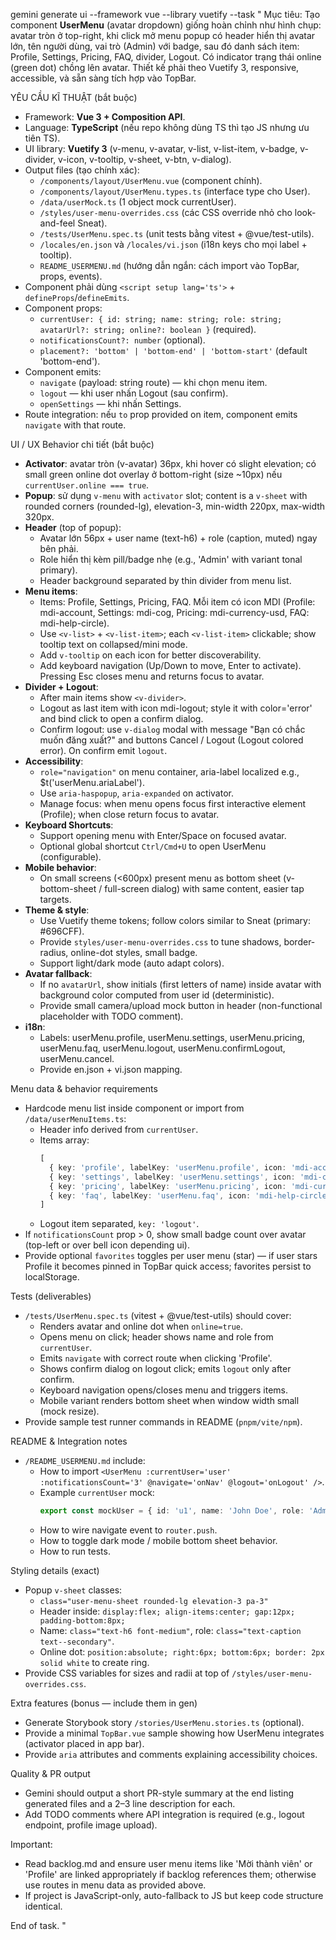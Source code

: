 gemini generate ui --framework vue --library vuetify --task "
Mục tiêu:
Tạo component **UserMenu** (avatar dropdown) giống hoàn chỉnh như hình chụp: avatar tròn ở top-right, khi click mở menu popup có header hiển thị avatar lớn, tên người dùng, vai trò (Admin) với badge, sau đó danh sách item: Profile, Settings, Pricing, FAQ, divider, Logout. Có indicator trạng thái online (green dot) chồng lên avatar. Thiết kế phải theo Vuetify 3, responsive, accessible, và sẵn sàng tích hợp vào TopBar.

YÊU CẦU KĨ THUẬT (bắt buộc)
- Framework: **Vue 3 + Composition API**. 
- Language: **TypeScript** (nếu repo không dùng TS thì tạo JS nhưng ưu tiên TS).
- UI library: **Vuetify 3** (v-menu, v-avatar, v-list, v-list-item, v-badge, v-divider, v-icon, v-tooltip, v-sheet, v-btn, v-dialog).
- Output files (tạo chính xác):
  - `/components/layout/UserMenu.vue` (component chính).
  - `/components/layout/UserMenu.types.ts` (interface type cho User).
  - `/data/userMock.ts` (1 object mock currentUser).
  - `/styles/user-menu-overrides.css` (các CSS override nhỏ cho look-and-feel Sneat).
  - `/tests/UserMenu.spec.ts` (unit tests bằng vitest + @vue/test-utils).
  - `/locales/en.json` và `/locales/vi.json` (i18n keys cho mọi label + tooltip).
  - `README_USERMENU.md` (hướng dẫn ngắn: cách import vào TopBar, props, events).
- Component phải dùng `<script setup lang='ts'>` + `defineProps`/`defineEmits`.
- Component props:
  - `currentUser: { id: string; name: string; role: string; avatarUrl?: string; online?: boolean }` (required).
  - `notificationsCount?: number` (optional).
  - `placement?: 'bottom' | 'bottom-end' | 'bottom-start'` (default 'bottom-end').
- Component emits:
  - `navigate` (payload: string route) — khi chọn menu item.
  - `logout` — khi user nhấn Logout (sau confirm).
  - `openSettings` — khi nhấn Settings.
- Route integration: nếu `to` prop provided on item, component emits `navigate` with that route.

UI / UX Behavior chi tiết (bắt buộc)
- **Activator**: avatar tròn (v-avatar) 36px, khi hover có slight elevation; có small green online dot overlay ở bottom-right (size ~10px) nếu `currentUser.online === true`.
- **Popup**: sử dụng `v-menu` with `activator` slot; content is a `v-sheet` with rounded corners (rounded-lg), elevation-3, min-width 220px, max-width 320px.
- **Header** (top of popup):
  - Avatar lớn 56px + user name (text-h6) + role (caption, muted) ngay bên phải.
  - Role hiển thị kèm pill/badge nhẹ (e.g., 'Admin' with variant tonal primary).
  - Header background separated by thin divider from menu list.
- **Menu items**:
  - Items: Profile, Settings, Pricing, FAQ. Mỗi item có icon MDI (Profile: mdi-account, Settings: mdi-cog, Pricing: mdi-currency-usd, FAQ: mdi-help-circle).
  - Use `<v-list>` + `<v-list-item>`; each `<v-list-item>` clickable; show tooltip text on collapsed/mini mode.
  - Add `v-tooltip` on each icon for better discoverability.
  - Add keyboard navigation (Up/Down to move, Enter to activate). Pressing Esc closes menu and returns focus to avatar.
- **Divider + Logout**:
  - After main items show `<v-divider>`.
  - Logout as last item with icon mdi-logout; style it with color='error' and bind click to open a confirm dialog.
  - Confirm logout: use `v-dialog` modal with message \"Bạn có chắc muốn đăng xuất?\" and buttons Cancel / Logout (Logout colored error). On confirm emit `logout`.
- **Accessibility**:
  - `role="navigation"` on menu container, aria-label localized e.g., $t('userMenu.ariaLabel').
  - Use `aria-haspopup`, `aria-expanded` on activator.
  - Manage focus: when menu opens focus first interactive element (Profile); when close return focus to avatar.
- **Keyboard Shortcuts**:
  - Support opening menu with Enter/Space on focused avatar.
  - Optional global shortcut `Ctrl/Cmd+U` to open UserMenu (configurable).
- **Mobile behavior**:
  - On small screens (<600px) present menu as bottom sheet (v-bottom-sheet / full-screen dialog) with same content, easier tap targets.
- **Theme & style**:
  - Use Vuetify theme tokens; follow colors similar to Sneat (primary: #696CFF).
  - Provide `styles/user-menu-overrides.css` to tune shadows, border-radius, online-dot styles, small badge.
  - Support light/dark mode (auto adapt colors).
- **Avatar fallback**:
  - If no `avatarUrl`, show initials (first letters of name) inside avatar with background color computed from user id (deterministic).
  - Provide small camera/upload mock button in header (non-functional placeholder with TODO comment).
- **i18n**:
  - Labels: userMenu.profile, userMenu.settings, userMenu.pricing, userMenu.faq, userMenu.logout, userMenu.confirmLogout, userMenu.cancel.
  - Provide en.json + vi.json mapping.

Menu data & behavior requirements
- Hardcode menu list inside component or import from `/data/userMenuItems.ts`:
  - Header info derived from `currentUser`.
  - Items array:
    ```ts
    [
      { key: 'profile', labelKey: 'userMenu.profile', icon: 'mdi-account', to: '/profile' },
      { key: 'settings', labelKey: 'userMenu.settings', icon: 'mdi-cog', to: '/settings' },
      { key: 'pricing', labelKey: 'userMenu.pricing', icon: 'mdi-currency-usd', to: '/pricing' },
      { key: 'faq', labelKey: 'userMenu.faq', icon: 'mdi-help-circle', to: '/faq' }
    ]
    ```
  - Logout item separated, `key: 'logout'`.
- If `notificationsCount` prop > 0, show small badge count over avatar (top-left or over bell icon depending ui).
- Provide optional `favorites` toggles per user menu (star) — if user stars Profile it becomes pinned in TopBar quick access; favorites persist to localStorage.

Tests (deliverables)
- `/tests/UserMenu.spec.ts` (vitest + @vue/test-utils) should cover:
  - Renders avatar and online dot when `online=true`.
  - Opens menu on click; header shows name and role from `currentUser`.
  - Emits `navigate` with correct route when clicking 'Profile'.
  - Shows confirm dialog on logout click; emits `logout` only after confirm.
  - Keyboard navigation opens/closes menu and triggers items.
  - Mobile variant renders bottom sheet when window width small (mock resize).
- Provide sample test runner commands in README (`pnpm/vite/npm`).

README & Integration notes
- `/README_USERMENU.md` include:
  - How to import `<UserMenu :currentUser='user' :notificationsCount='3' @navigate='onNav' @logout='onLogout' />`.
  - Example `currentUser` mock:
    ```ts
    export const mockUser = { id: 'u1', name: 'John Doe', role: 'Admin', avatarUrl: '/images/john.jpg', online: true };
    ```
  - How to wire navigate event to `router.push`.
  - How to toggle dark mode / mobile bottom sheet behavior.
  - How to run tests.

Styling details (exact)
- Popup `v-sheet` classes:
  - `class="user-menu-sheet rounded-lg elevation-3 pa-3"`
  - Header inside: `display:flex; align-items:center; gap:12px; padding-bottom:8px;`
  - Name: `class="text-h6 font-medium"`, role: `class="text-caption text--secondary"`.
  - Online dot: `position:absolute; right:6px; bottom:6px; border: 2px solid white` to create ring.
- Provide CSS variables for sizes and radii at top of `/styles/user-menu-overrides.css`.

Extra features (bonus — include them in gen)
- Generate Storybook story `/stories/UserMenu.stories.ts` (optional).
- Provide a minimal `TopBar.vue` sample showing how UserMenu integrates (activator placed in app bar).
- Provide `aria` attributes and comments explaining accessibility choices.

Quality & PR output
- Gemini should output a short PR-style summary at the end listing generated files and a 2–3 line description for each.
- Add TODO comments where API integration is required (e.g., logout endpoint, profile image upload).

Important:
- Read backlog.md and ensure user menu items like 'Mời thành viên' or 'Profile' are linked appropriately if backlog references them; otherwise use routes in menu data as provided above.
- If project is JavaScript-only, auto-fallback to JS but keep code structure identical.

End of task.
"
